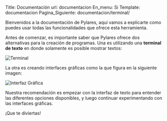 Title: Documentación
url: documentacion
En_menu: Si
Template: documentacion
Pagina_Siguiente: documentacion/terminal/


Bienvenidos a la documentación de Pylares, aquí vamos a explicarte como puedes
usar todas las funcionalidades que ofrece esta herramienta.

Antes de comenzar, es importante saber que Pylares ofrece dos alternativas para
la creación de programas. Una es utilizando una **terminal de texto**
en donde solamente es posible mostrar textos:

![Terminal]({filename}/imagenes/terminal.png)

La otra es creando interfaces gráficas como la que figura en la siguiente imagen:

![Interfaz Gráfica]({filename}/imagenes/interfaz-grafica.png)

Nuestra recomendación es empezar con la interfaz de texto para entender las
diferentes opciones disponibles, y luego continuar experimentando con las
interfaces gráficas.

¡Que te diviertas!

